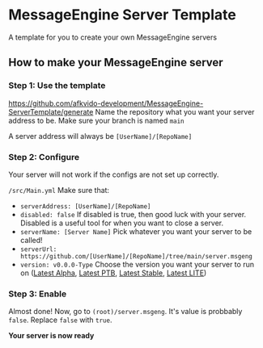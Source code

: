 # MessageEngine Server Template
A template for you to create your own MessageEngine servers

## How to make your MessageEngine server

### Step 1: Use the template
https://github.com/afkvido-development/MessageEngine-ServerTemplate/generate
Name the repository what you want your server address to be.
Make sure your branch is named `main`

A server address will always be `[UserName]/[RepoName]`

### Step 2: Configure
Your server will not work if the configs are not set up correctly.

`/src/Main.yml`
Make sure that:
- `serverAddress: [UserName]/[RepoName]`
- `disabled: false` If disabled is true, then good luck with your server. Disabled is a useful tool for when you want to close a server.
- `serverName: [Server Name]` Pick whatever you want your server to be called!
- `serverUrl: https://github.com/[UserName]/[RepoName]/tree/main/server.msgeng`
- `version: v0.0.0-Type` Choose the version you want your server to run on ([Latest Alpha](https://github.com/afkvido-development/MessageEngine-API/blob/master/src/api/versions/latest/Alpha.yml), [Latest PTB](https://github.com/afkvido-development/MessageEngine-API/blob/master/src/api/versions/latest/PTB.yml), [Latest Stable](https://github.com/afkvido-development/MessageEngine-API/blob/master/src/api/versions/latest/Stable.yml), [Latest LITE](https://github.com/afkvido-development/MessageEngine-API/blob/master/src/api/versions/latest/LITE.yml))

### Step 3: Enable

Almost done! Now, go to `(root)/server.msgeng`.
It's value is probbably `false`.
Replace `false` with `true`.

**Your server is now ready**
